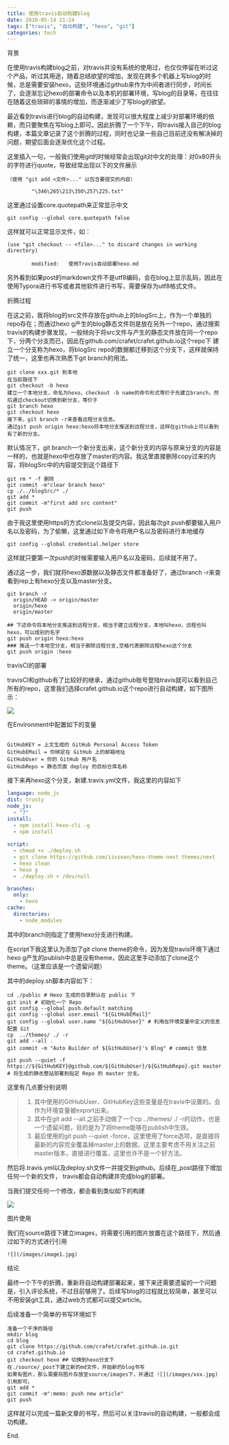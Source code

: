 ```yaml
---
title: 使用travis自动构建blog
date: 2018-05-14 21:24
tags: ["travis", "自动构建", "hexo", "git"]
categories: tech
---
```


背景

在使用travis构建blog之前，对travis并没有系统的使用过，也仅仅停留在听过这个产品，听过其用途，随着总结欲望的增加，发现在跨多个机器上写blog的时候，总是需要安装hexo，这些环境通过github来作为中间者进行同步，时间长了，会逐渐忘记hexo的部署命令以及本机的部署环境，写blog的目录等，在往往在随着这些琐碎的事情的增加，而逐渐减少了写blog的欲望。

最近看到travis进行blog的自动构建，发现可以很大程度上减少对部署环境的依赖，而只要聚焦在写blog上即可。因此折腾了一个下午，将travis接入自己的blog构建，本篇文章记录了这个折腾的过程，同时也记录一些自己目前还没有解决掉的问题，期望后面会逐渐优化这个过程。

这里插入一句，一般我们使用git的时候经常会出现git对中文的处理：对0x80开头的字符进行quote，导致经常出现以下的文件展示

```shell
（使用 "git add <文件>..." 以包含要提交的内容）

        "\346\265\213\350\257\225.txt"
```

这里通过设置core.quotepath来正常显示中文

```shell
git config --global core.quotepath false
```

这样就可以正常显示文件，如：

```shell
(use "git checkout -- <file>..." to discard changes in working directory)

        modified:   使用Travis自动部署hexo.md

```



另外看到如果post的markdown文件不是utf8编码，会在blog上显示乱码，因此在使用Typora进行书写或者其他软件进行书写，需要保存为utf8格式文件。



折腾过程

在这之前，我将blog的src文件存放在github上的blogSrc上，作为一个单独的repo存在；而通过hexo g产生的blog静态文件则是放在另外一个repo，通过搜索travis的构建步骤发现，一般倾向于将src文件与产生的静态文件放在同一个repo下，分两个分支而已，因此在github.com/crafet/crafet.github.io这个repo下  建立一个分支称为hexo，将blogSrc repo的数据都迁移到这个分支下，这样就保持了统一，这里也再次熟悉下git branch的用法。

```shell
git clone xxx.git 到本地
在当前路径下
git checkout -b hexo
建立一个本地分支，命名为hexo，checkout -b name的命令形式等价于先建立branch，然后通过checkout切换到新分支，等价于
git branch hexo
git checkout hexo
接下来，git branch -r来查看远程分支信息。
通过git push origin hexo:hexo将本地分支推送到远程分支，这样在github上可以看到有了新的分支。

```

默认情况下，git branch一个新分支出来，这个新分支的内容与原来分支的内容是一样的，也就是hexo中也存放了master的内容。我这里直接删除copy过来的内容，将blogSrc中的内容提交到这个路径下

```shell
git rm * -f 删除
git commit -m"clear branch hexo"
cp ./../blogSrc/* ./
git add *
git commit -m"first add src content"
git push
```

由于我这里使用https的方式clone以及提交内容，因此每次git push都要输入用户名以及密码，为了偷懒，这里通过如下命令将用户名以及密码进行本地缓存

```shell
git config --global credential.helper store
```

这样就只要第一次push的时候需要输入用户名以及密码，后续就不用了。

通过这一步，我们就将hexo源数据以及静态文件都准备好了，通过branch -r来查看到rep上有hexo分支以及master分支。

```shell
git branch -r
  origin/HEAD -> origin/master
  origin/hexo
  origin/master

## 下述命令将本地分支推送到远程分支，相当于建立远程分支，本地叫hexo，远程也叫hexo，可以成别的名字
git push origin hexo:hexo
### 推送一个本地空分支，相当于删除远程分支,空格代表删除远程hexo这个分支
git push origin :hexo
```

travisCI的部署

travisCI和github有了比较好的继承，通过github账号登陆travis就可以看到自己所有的repo，这里我们选择crafet.github.io这个repo进行自动构建，如下图所示：

![](/images/travis-select-repo.jpg)

在Environment中配置如下的变量

```shell

GitHubKEY = 上文生成的 GitHub Personal Access Token
GitHubEMail = 你绑定在 GitHub 上的邮箱地址
GitHubUser = 你的 GitHub 用户名
GitHubRepo = 静态页面 deploy 的目标仓库名称
```

接下来再hexo这个分支，新建.travis.yml文件，我这里的内容如下

```yaml
language: node_js
dist: trusty
node_js:
  - "7"
install:
  - npm install hexo-cli -g
  - npm install
  
script:
  - chmod +x ./deploy.sh
  - git clone https://github.com/iissnan/hexo-theme-next themes/next 
  - hexo clean
  - hexo g
  - ./deploy.sh > /dev/null

branches:
  only:
    - hexo
cache:
  directories:
    - node_modules
```

其中的branch则指定了使用hexo分支进行构建。

在script下我这里认为添加了git clone theme的命令，因为发现travis环境下通过hexo g产生的publish中总是没有theme，因此这里手动添加了clone这个theme。（这里应该是一个遗留问题）

其中的deploy.sh脚本内容如下：

```shell
cd ./public # Hexo 生成的目录默认在 public 下
git init # 初始化一个 Repo
git config --global push.default matching
git config --global user.email "${GitHubEMail}"
git config --global user.name "${GitHubUser}" # 利用在环境变量中定义的信息配置 Git
cp  ../themes/ ./ -r
git add --all .
git commit -m "Auto Builder of ${GitHubUser}'s Blog" # commit 信息

git push --quiet -f https://${GitHubKEY}@github.com/${GitHubUser}/${GitHubRepo}.git master # 将生成的静态整站部署到指定 Repo 的 master 分支。
```

这里有几点要分别说明

> 1. 其中使用的GitHubUser、GitHubKey这些变量是在travis中设置的。会作为环境变量被export出来。
> 2. 其中在git add --all.之前手动做了一个cp ../themes/ ./ -r的动作，也是一个遗留问题，目的是为了将theme能够在publish中生效。
> 3. 最后使用的git push --quiet -force，这里使用了force选项，是直接将最新的内容完全覆盖掉master上的数据，这里主要考虑不用关注之前master版本，直接进行覆盖，这里也许不是一个好方法。

然后将.travis.yml以及deploy.sh文件一并提交到github。后续在_post路径下增加任何一个新的文件， travis都会自动构建并完成blog的部署。

当我们提交任何一个修改，都会看到类似如下的构建

![](/images/travis-build.jpg)

图片使用

我们在source路径下建立images，将需要引用的图片放置在这个路径下，然后通过如下的方式进行引用

```shell
![](/images/image1.jpg)
```



结论

最终一个下午的折腾，重新将自动构建部署起来，接下来还需要遗留的一个问题是，引入评论系统，不过目前够用了。后续写blog的过程就比较简单，甚至可以不用安装git工具，通过web方式都可以提交article。

后续准备一个简单的书写环境如下

```shell
准备一个干净的路径
mkdir blog
cd blog
git clone https://github.com/crafet/crafet.github.io.git
cd crafet.github.io
git checkout hexo ## 切换到hexo分支下
在./source/_post下建立新的md文件，开始新的blog书写
如果有图片，那么需要将图片存放至source/images下，并通过 ![](/images/xxx.jpg)引用即可。
git add *
git commit -m":memo: push new article"
git push
```

这样就可以完成一篇新文章的书写，然后可以关注travis的自动构建，一般都会成功构建。

End.